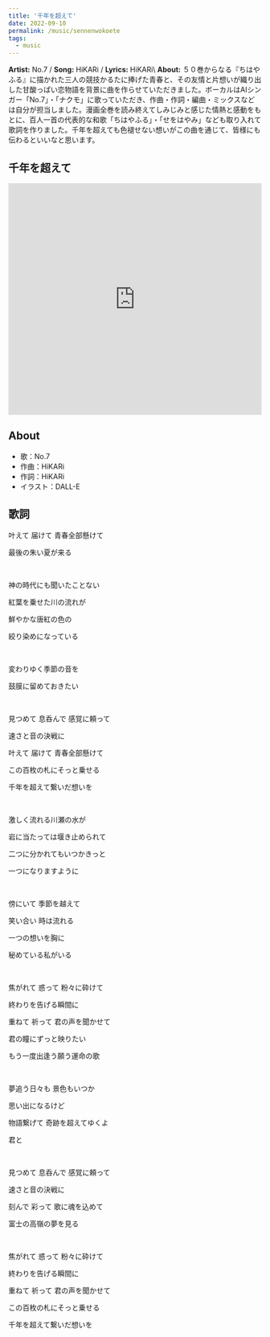 ```yaml
---
title: '千年を超えて'
date: 2022-09-10
permalink: /music/sennenwokoete
tags:
  - music
---
```


**Artist:** No.7 / **Song:** HiKARi / **Lyrics:** HiKARi\\
**About:** 
５０巻からなる『ちはやふる』に描かれた三人の競技かるたに捧げた青春と、その友情と片想いが織り出した甘酸っぱい恋物語を背景に曲を作らせていただきました。ボーカルはAIシンガー「No.7」・「ナクモ」に歌っていただき、作曲・作詞・編曲・ミックスなどは自分が担当しました。漫画全巻を読み終えてしみじみと感じた情熱と感動をもとに、百人一首の代表的な和歌「ちはやふる」・「せをはやみ」なども取り入れて歌詞を作りました。千年を超えても色褪せない想いがこの曲を通じて、皆様にも伝わるといいなと思います。

## 千年を超えて

<iframe src="https://eggs.mu/player/embed/eJwNyj0OwjAMQOG7eG6kxLUTmx2JhUPkx5Eq1A4tTIi74_W97wvX2eEGPHiWUjTM3CQQ5RmUtIXWhZtOwmgRFjjqbvfD_WN71XN7fq6tex5vuKUSowhlxDXhAns7naW-jlZXMfaLdTK1MoezUVLsypHYUtLIhbMJCvsbioTVgZnB7w_WFCtS?layout=vlong&base=f2f2f2&text=000000&button=000000&size=w360" width="100%" height="461" scrolling="no" framebordercrolling="no" frameborder="0" class="eggsplayer eggs-w360" style="height: 461px; width: 100px; min-width:100%"></iframe>

## About

* 歌：No.7
* 作曲：HiKARi
* 作詞：HiKARi
* イラスト：DALL-E

## 歌詞

叶えて 届けて 青春全部懸けて

最後の朱い夏が来る

<br/>

神の時代にも聞いたことない

紅葉を乗せた川の流れが

鮮やかな唐紅の色の

絞り染めになっている

<br/>

変わりゆく季節の音を

鼓膜に留めておきたい

<br/>

見つめて 息呑んで 感覚に頼って

速さと音の決戦に

叶えて 届けて 青春全部懸けて

この百枚の札にそっと乗せる

千年を超えて繋いだ想いを

<br/>

激しく流れる川瀬の水が

岩に当たっては堰き止められて

二つに分かれてもいつかきっと

一つになりますように

<br/>

傍にいて 季節を越えて

笑い合い 時は流れる

一つの想いを胸に

秘めている私がいる

<br/>

焦がれて 惑って 粉々に砕けて

終わりを告げる瞬間に

重ねて 祈って 君の声を聞かせて

君の瞳にずっと映りたい

もう一度出逢う願う運命の歌

<br/>

夢追う日々も 景色もいつか

思い出になるけど

物語繋げて 奇跡を超えてゆくよ

君と

<br/>

見つめて 息呑んで 感覚に頼って

速さと音の決戦に

刻んで 彩って 歌に魂を込めて

富士の高嶺の夢を見る

<br/>

焦がれて 惑って 粉々に砕けて

終わりを告げる瞬間に

重ねて 祈って 君の声を聞かせて

この百枚の札にそっと乗せる

千年を超えて繋いだ想いを
